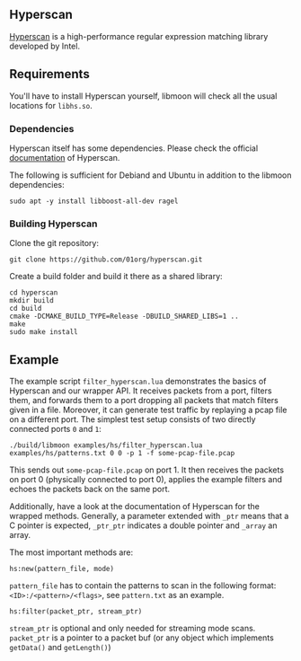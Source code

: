 ## Hyperscan
[Hyperscan](https://01.org/hyperscan) is a high-performance regular expression matching library developed by Intel.

## Requirements
You'll have to install Hyperscan yourself, libmoon will check all the usual locations for `libhs.so`.

### Dependencies
Hyperscan itself has some dependencies.
Please check the official [documentation](http://01org.github.io/hyperscan/dev-reference/getting_started.html) of Hyperscan.

The following is sufficient for Debiand and Ubuntu in addition to the libmoon dependencies:

```
sudo apt -y install libboost-all-dev ragel
```

### Building Hyperscan
Clone the git repository:

```
git clone https://github.com/01org/hyperscan.git
```

Create a build folder and build it there as a shared library:

```
cd hyperscan
mkdir build
cd build
cmake -DCMAKE_BUILD_TYPE=Release -DBUILD_SHARED_LIBS=1 ..
make
sudo make install
```



## Example
The example script `filter_hyperscan.lua` demonstrates the basics of Hyperscan and our wrapper API.
It receives packets from a port, filters them, and forwards them to a port dropping all packets that match filters given in a file.
Moreover, it can generate test traffic by replaying a pcap file on a different port.
The simplest test setup consists of two directly connected ports `0` and `1`:

```
./build/libmoon examples/hs/filter_hyperscan.lua examples/hs/patterns.txt 0 0 -p 1 -f some-pcap-file.pcap 
```

This sends out `some-pcap-file.pcap` on port 1.
It then receives the packets on port 0 (physically connected to port 0), applies the example filters and echoes the packets back on the same port.

Additionally, have a look at the documentation of Hyperscan for the wrapped methods.
Generally, a parameter extended with `_ptr` means that a C pointer is expected, `_ptr_ptr` indicates a double pointer and `_array` an array.

The most important methods are:

```
hs:new(pattern_file, mode)
```

`pattern_file` has to contain the patterns to scan in the following format: `<ID>:/<pattern>/<flags>`, see `pattern.txt` as an example.


```
hs:filter(packet_ptr, stream_ptr)
```

`stream_ptr` is optional and only needed for streaming mode scans.
`packet_ptr` is a pointer to a packet buf (or any object which implements `getData()` and  `getLength()`)



